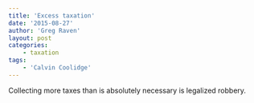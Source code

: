 ```yaml
---
title: 'Excess taxation'
date: '2015-08-27'
author: 'Greg Raven'
layout: post
categories:
    - taxation
tags:
    - 'Calvin Coolidge'
---
```


Collecting more taxes than is absolutely necessary is legalized robbery.
